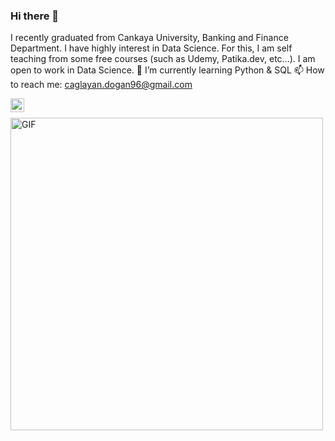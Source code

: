 ### Hi there 👋

  I recently graduated from Cankaya University, Banking and Finance Department. I have highly interest in Data Science. 
For this, I am self teaching from some free courses (such as Udemy, Patika.dev, etc...). I am open to work in Data Science.
🌱 I’m currently learning Python & SQL
 📫 How to reach me: caglayan.dogan96@gmail.com
 
 <a href="https://www.linkedin.com/in/çağlayan-doğan/"> <img align="left" alt="Caglayan's Linkedin" width="22px" src="https://cdn3.iconfinder.com/data/icons/inficons/512/linkedin.png" />
 </a>
 <br>
 
 <img alt="GIF" src="https://cdn-images-1.medium.com/fit/t/1600/480/1*HnpW1W3Oq3jRDpw4hDxJDQ.png" width = 500/>
